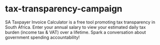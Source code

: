 # tax-transparency-campaign
SA Taxpayer Invoice Calculator is a free tool promoting tax transparency in South Africa. Enter your annual salary to view your estimated daily tax burden (income tax &amp; VAT) over a lifetime. Spark a conversation about government spending accountability!
